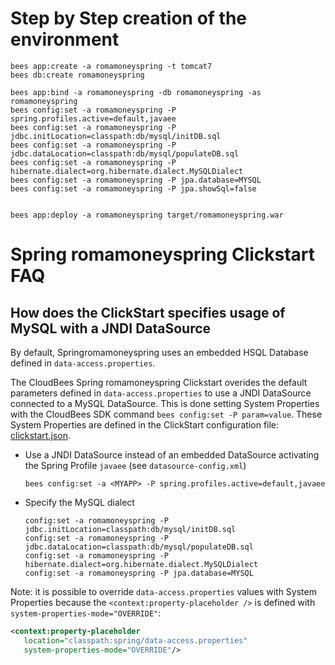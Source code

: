 # Step by Step creation of the environment

```
bees app:create -a romamoneyspring -t tomcat7
bees db:create romamoneyspring

bees app:bind -a romamoneyspring -db romamoneyspring -as romamoneyspring
bees config:set -a romamoneyspring -P spring.profiles.active=default,javaee
bees config:set -a romamoneyspring -P jdbc.initLocation=classpath:db/mysql/initDB.sql
bees config:set -a romamoneyspring -P jdbc.dataLocation=classpath:db/mysql/populateDB.sql
bees config:set -a romamoneyspring -P hibernate.dialect=org.hibernate.dialect.MySQLDialect
bees config:set -a romamoneyspring -P jpa.database=MYSQL
bees config:set -a romamoneyspring -P jpa.showSql=false


bees app:deploy -a romamoneyspring target/romamoneyspring.war
```

# Spring romamoneyspring Clickstart FAQ

## How does the ClickStart specifies usage of MySQL with a JNDI DataSource

By default, Springromamoneyspring uses an embedded HSQL Database defined in `data-access.properties`.

The CloudBees Spring romamoneyspring Clickstart overides the default parameters defined in `data-access.properties`
to use a JNDI DataSource connected to a MySQL DataSource. This is done setting System Properties with the CloudBees SDK
command `bees config:set -P param=value`. These System Properties are defined in the ClickStart configuration file:
[clickstart.json](https://github.com/CloudBees-community/spring-romamoneyspring-clickstart/blob/master/clickstart.json).

* Use a JNDI DataSource instead of an embedded DataSource activating the Spring Profile `javaee` (see `datasource-config.xml`)

    ```
    bees config:set -a <MYAPP> -P spring.profiles.active=default,javaee
    ```

* Specify the MySQL dialect

    ```
    config:set -a romamoneyspring -P jdbc.initLocation=classpath:db/mysql/initDB.sql
    config:set -a romamoneyspring -P jdbc.dataLocation=classpath:db/mysql/populateDB.sql
    config:set -a romamoneyspring -P hibernate.dialect=org.hibernate.dialect.MySQLDialect
    config:set -a romamoneyspring -P jpa.database=MYSQL
    ```
    
Note: it is possible to override `data-access.properties` values with System Properties because the `<context:property-placeholder />` is defined with `system-properties-mode="OVERRIDE"`:

```xml
<context:property-placeholder 
   location="classpath:spring/data-access.properties" 
   system-properties-mode="OVERRIDE"/>
```
